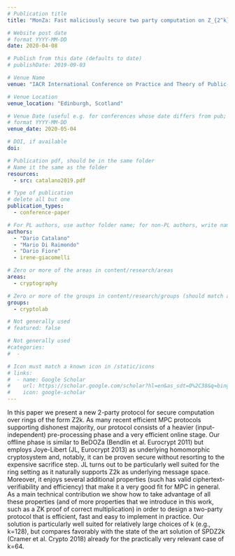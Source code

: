 ```yaml
---
# Publication title
title: "MonZa: Fast maliciously secure two party computation on Z_{2^k}"

# Website post date
# format YYYY-MM-DD
date: 2020-04-08

# Publish from this date (defaults to date)
# publishDate: 2019-09-03

# Venue Name
venue: "IACR International Conference on Practice and Theory of Public-Key Cryptography (PKC)"

# Venue Location
venue_location: "Edinburgh, Scotland"

# Venue Date (useful e.g. for conferences whose date differs from pub; defaults to date)
# format YYYY-MM-DD
venue_date: 2020-05-04

# DOI, if available
doi:

# Publication pdf, should be in the same folder
# Name it the same as the folder
resources:
  - src: catalano2019.pdf

# Type of publication
# delete all but one
publication_types:
  - conference-paper

# For PL authors, use author folder name; for non-PL authors, write name as in paper within ""
authors:
  - "Dario Catalano"
  - "Mario Di Raimondo"
  - "Dario Fiore"
  - irene-giacomelli

# Zero or more of the areas in content/research/areas
areas:
  - cryptography

# Zero or more of the groups in content/research/groups (should match author membership)
groups:
  - cryptolab

# Not generally used
# featured: false

# Not generally used
#categories:
#  -

# Icon must match a known icon in /static/icons
# links:
#  - name: Google Scholar
#    url: https://scholar.google.com/scholar?hl=en&as_sdt=0%2C38&q=bing&btnG=
#    icon: google-scholar
---
```


In this paper we present a new 2-party protocol for secure computation over rings of the form Z2k. As many recent efficient MPC protocols supporting dishonest majority, our protocol consists of a heavier (input-independent) pre-processing phase and a very efficient online stage. Our offline phase is similar to BeDOZa (Bendlin et al. Eurocrypt 2011) but employs Joye-Libert (JL, Eurocrypt 2013) as underlying homomorphic cryptosystem and, notably, it can be proven secure without resorting to the expensive sacrifice step. JL turns out to be particularly well suited for the ring setting as it naturally supports Z2k as underlying message space. Moreover, it enjoys several additional properties (such has valid ciphertext-verifiability and efficiency) that make it a very good fit for MPC in general. As a main technical contribution we show how to take advantage of all these properties (and of more properties that we introduce in this work, such as a ZK proof of correct multiplication) in order to design a two-party protocol that is efficient, fast and easy to implement in practice. Our solution is particularly well suited for relatively large choices of k (e.g., k=128), but compares favorably with the state of the art solution of SPDZ2k (Cramer et al. Crypto 2018) already for the practically very relevant case of k=64.
